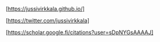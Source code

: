 [https://jussivirkkala.github.io/]

[https://twitter.com/jussivirkkala]

[https://scholar.google.fi/citations?user=sDpNYGsAAAAJ]
